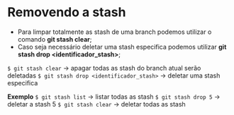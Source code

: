 # Removendo a stash

- Para limpar totalmente as stash de uma branch podemos utilizar o comando **git stash clear**;
- Caso seja necessário deletar uma stash especifica podemos utilizar **git stash drop <identificador_stash>**;

```$ git stash clear``` -> apagar todas as stash do branch atual serão deletadas
```$ git stash drop <identificador_stash>``` -> deletar uma stash especifica

**Exemplo**
```$ git stash list``` -> listar todas as stash
```$ git stash drop 5``` -> deletar a stash 5
```$ git stash clear``` -> deletar todas as stash
